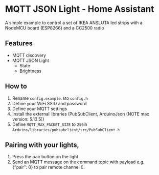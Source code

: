# MQTT JSON Light - Home Assistant
A simple example to control a set of IKEA ANSLUTA led strips with a NodeMCU board (ESP8266) and a CC2500 radio

## Features
- MQTT discovery
- MQTT JSON Light
  - State
  - Brightness

## How to
1. Rename `config.example.h`to `config.h`
2. Define your WiFi SSID and password
3. Define your MQTT settings
4. Install the external libraries (PubSubClient, ArduinoJson (NOTE max version: 5.13.5))
4. Define `MQTT_MAX_PACKET_SIZE` to `256`in `Arduino/libraries/pubsubclient/src/PubSubClient.h`

## Pairing with your lights, 
1. Press the pair button on the light 
2. Send an MQTT message on the command topic with payload e.g. {"pair": 0} to pair remote channel 0.